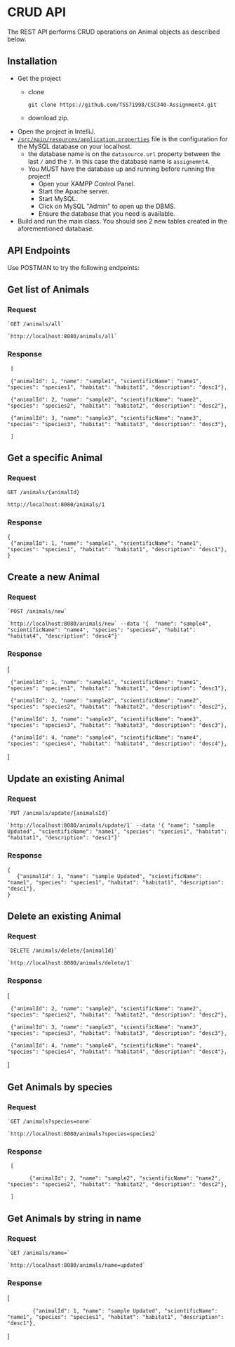 # CRUD API

The REST API performs CRUD operations on Animal objects as described below.

## Installation
- Get the project
    - clone
  
        `git clone https://github.com/TSS71998/CSC340-Assignment4.git`
    - download zip.
- Open the project in IntelliJ.
- [`/src/main/resources/application.properties`](https://github.com/TSS71998/CSC340-Assignment4/blob/master/Assignment4/src/main/resources/application.properties) file  is the configuration for the MySQL database on your localhost.
  - the database name is on the `datasource.url` property between the last `/` and the `?`. In this case the database name is `assignemnt4`.
  - You MUST have the database up and running before running the project! 
    - Open your XAMPP Control Panel.
    - Start the Apache server.
    - Start MySQL.
    - Click on MySQL "Admin" to open up the DBMS.
    - Ensure the database that you need is available.
- Build and run the main class. You should see 2 new tables created in the aforementioned database.

## API Endpoints
Use POSTMAN to try the following endpoints:

## Get list of Animals

### Request

    `GET /animals/all`

    `http://localhost:8080/animals/all`

   
### Response

     [
   
     {"animalId": 1, "name": "sample1", "scientificName": "name1", "species": "species1", "habitat": "habitat1", "description": "desc1"}, 
   
     {"animalId": 2, "name": "sample2", "scientificName": "name2", "species": "species2", "habitat": "habitat2", "description": "desc2"}, 
   
     {"animalId": 3, "name": "sample3", "scientificName": "name3", "species": "species3", "habitat": "habitat3", "description": "desc3"}, 
   
     ]

## Get a specific Animal

### Request

`GET /animals/{animalId}`

`http://localhost:8080/animals/1`

### Response

    {
     {"animalId": 1, "name": "sample1", "scientificName": "name1", "species": "species1", "habitat": "habitat1", "description": "desc1"}, 
    }

     
## Create a new Animal

### Request

    `POST /animals/new`
    
    `http://localhost:8080/animals/new` --data '{  "name": "sample4", "scientificName": "name4", "species": "species4", "habitat": "habitat4", "description": "desc4"}'

   ### Response

   [
   
  
     {"animalId": 1, "name": "sample1", "scientificName": "name1", "species": "species1", "habitat": "habitat1", "description": "desc1"}, 
   
     {"animalId": 2, "name": "sample2", "scientificName": "name2", "species": "species2", "habitat": "habitat2", "description": "desc2"}, 
   
     {"animalId": 3, "name": "sample3", "scientificName": "name3", "species": "species3", "habitat": "habitat3", "description": "desc3"}, 
   
     {"animalId": 4, "name": "sample4", "scientificName": "name4", "species": "species4", "habitat": "habitat4", "description": "desc4"}, 
   
  ]


## Update an existing Animal

### Request

    `PUT /animals/update/{animalsId}`
    
    `http://localhost:8080/animals/update/1` --data '{ "name": "sample Updated", "scientificName": "name1", "species": "species1", "habitat": "habitat1", "description": "desc1"}'

   ### Response
   
    {
       {"animalId": 1, "name": "sample Updated", "scientificName": "name1", "species": "species1", "habitat": "habitat1", "description": "desc1"}, 
    }

## Delete an existing Animal

### Request

    `DELETE /animals/delete/{animalId}`
    
    `http://localhost:8080/animals/delete/1`

   ### Response
   
   [
   
     {"animalId": 2, "name": "sample2", "scientificName": "name2", "species": "species2", "habitat": "habitat2", "description": "desc2"}, 
   
     {"animalId": 3, "name": "sample3", "scientificName": "name3", "species": "species3", "habitat": "habitat3", "description": "desc3"}, 
   
     {"animalId": 4, "name": "sample4", "scientificName": "name4", "species": "species4", "habitat": "habitat4", "description": "desc4"}, 
   
   
  ]


## Get Animals by species

### Request

    `GET /animals?species=none`

    `http://localhost:8080/animals?species=species2`

   
### Response

     [
   
           {"animalId": 2, "name": "sample2", "scientificName": "name2", "species": "species2", "habitat": "habitat2", "description": "desc2"}, 

     ]

## Get Animals by string in name

### Request

    `GET /animals/name=`

    `http://localhost:8080/animals/name=updated`

   
### Response

   [
   
            {"animalId": 1, "name": "sample Updated", "scientificName": "name1", "species": "species1", "habitat": "habitat1", "description": "desc1"}, 
     
   ]



